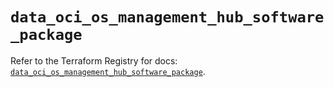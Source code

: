 # `data_oci_os_management_hub_software_package`

Refer to the Terraform Registry for docs: [`data_oci_os_management_hub_software_package`](https://registry.terraform.io/providers/oracle/oci/6.18.0/docs/data-sources/os_management_hub_software_package).
